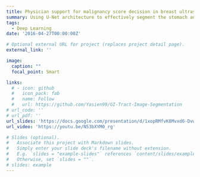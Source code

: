 ```yaml
---
title: Physician support for malignancy score decision in breast ultrasound imaging
summary: Using U-Net architecture to effectively segment the stomach and intestines in MRI scans in order to improve the cancer treatment to avoid high doses of radiation to healthy tissues.
tags:
  - Deep Learning
date: '2016-04-27T00:00:00Z'

# Optional external URL for project (replaces project detail page).
external_link: ''

image:
  caption: ""
  focal_point: Smart

links:
  # - icon: github
  #   icon_pack: fab
  #   name: Follow
  #   url: https://github.com/Yasien99/GI-Tract-Image-Segmentation
# url_code: ''
# url_pdf: ''
url_slides: 'https://docs.google.com/presentation/d/1xopRMfvK8Mvxd6-DvweWxGkP2tc50h6Z/edit?usp=sharing&ouid=114682786727685617147&rtpof=true&sd=true'
url_video: 'https://youtu.be/N53bXYM0_rg'

# Slides (optional).
#   Associate this project with Markdown slides.
#   Simply enter your slide deck's filename without extension.
#   E.g. `slides = "example-slides"` references `content/slides/example-slides.md`.
#   Otherwise, set `slides = ""`.
# slides: example
---
```

<!-- # GI-Tract-Image-Segmentation
## Description
 In this project, we present our approaches to the Kaggle GI Tract Image Segmentation challenge. Since radiation oncologists try to deliver high doses of radiation using X-ray beams pointed to tumors while avoiding the stomach and intestines, the goal of the challenge is to effectively segment the stomach and intestines in MRI scans in order to improve the cancer treatment, circumventing the need for the time-consuming and labor intensive process in which radiation oncologists must manually outline the position of the stomach and intestines. We apply U-Net method to segment the organ areas. Our best U-Net model achieves a Jaccard Index of 0.96 on the validation set.

## Dataset Example
<div align="center">
  <img src="https://user-images.githubusercontent.com/55417069/211004654-a93be81d-6f7c-4724-8b91-49ec31a60371.png" />
</div>
<div align="center">
  <img src="https://user-images.githubusercontent.com/55417069/211004889-3b1690bf-7b23-4d11-afc2-a5d475ddf195.png" />
</div>

## Model Output
<div align="center">
  <img src="https://user-images.githubusercontent.com/55417069/211005456-e05aa74a-ebaf-4602-9283-1b6a857d4428.png" />
</div> -->


